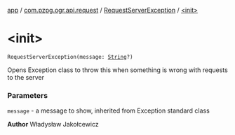 [app](../../index.md) / [com.pzpg.ogr.api.request](../index.md) / [RequestServerException](index.md) / [&lt;init&gt;](./-init-.md)

# &lt;init&gt;

`RequestServerException(message: `[`String`](https://kotlinlang.org/api/latest/jvm/stdlib/kotlin/-string/index.html)`?)`

Opens Exception class to throw this when something is wrong with requests to the server

### Parameters

`message` - a message to show, inherited from Exception standard class

**Author**
Władysław Jakołcewicz

